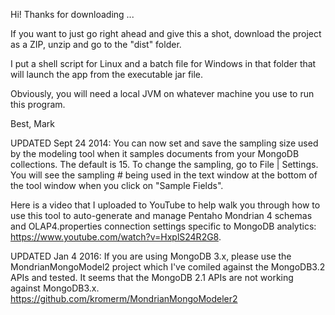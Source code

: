 Hi! Thanks for downloading ...

If you want to just go right ahead and give this a shot, download the project as a ZIP, unzip and go to the "dist" folder.

I put a shell script for Linux and a batch file for Windows in that folder that will launch the app from the executable jar file.

Obviously, you will need a local JVM on whatever machine you use to run this program.

Best, Mark

UPDATED Sept 24 2014: You can now set and save the sampling size used by the modeling tool when it samples documents from your MongoDB collections. The default is 15. To change the sampling, go to File | Settings. You will see the sampling # being used in the text window at the bottom of the tool window when you click on "Sample Fields".

Here is a video that I uploaded to YouTube to help walk you through how to use this tool to auto-generate and manage Pentaho Mondrian 4 schemas and OLAP4.properties connection settings specific to MongoDB analytics: https://www.youtube.com/watch?v=HxplS24R2G8. 

UPDATED Jan 4 2016: If you are using MongoDB 3.x, please use the MondrianMongoModel2 project which I've comiled against the MongoDB3.2 APIs and tested. It seems that the MongoDB 2.1 APIs are not working against MongoDB3.x. https://github.com/kromerm/MondrianMongoModeler2 
